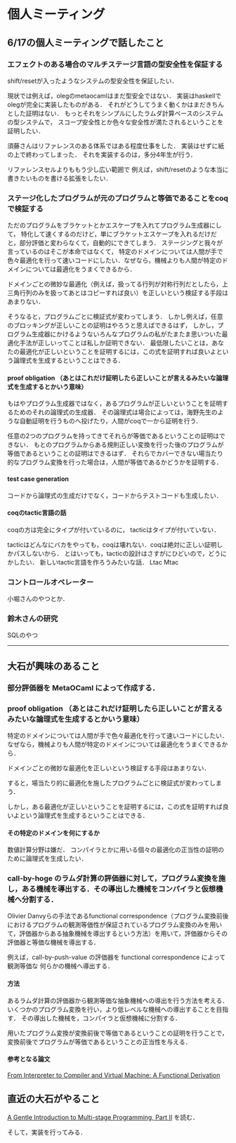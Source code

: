 # 個人ミーティング

## 6/17の個人ミーティングで話したこと

### エフェクトのある場合のマルチステージ言語の型安全性を保証する
shift/resetが入ったようなシステムの型安全性を保証したい．

現状では例えば，olegのmetaocamlはまだ型安全ではない．
実装はhaskellでolegが完全に実装したものがある．
それがどうしてうまく動くかはまだきちんとした証明はない．
もっとそれをシンプルにしたラムダ計算ベースのシステムの型システムで，
スコープ安全性とか色々な安全性が満たされるということを証明したい．

須藤さんはリファレンスのある体系ではある程度仕事をした．
実装はせずに紙の上で終わってしまった．
それを実装するのは，多分4年生が行う．

リファレンスセルよりももう少し広い範囲で
例えば，shift/resetのような本当に書きたいものを書ける拡張をしたい．

### ステージ化したプログラムが元のプログラムと等価であることをcoqで検証する
ただのプログラムをブラケットとかエスケープを入れてプログラム生成器にして，
特化して速くするのだけど，単にブラケットエスケープを入れるだけだと，部分評価と変わらなくて，自動的にできてしまう．
ステージングと我々が言っているのはそこが本命ではなくて，
特定のドメインについては人間が手で色々最適化を行って速いコードにしたい．なぜなら，機械よりも人間が特定のドメインについては最適化をうまくできるから．

ドメインごとの微妙な最適化（例えば，扱ってる行列が対称行列だとしたら，上三角行列のみを扱ってあとはコピーすれば良い）を正しいという検証する手段はあまりない．

そうなると，プログラムごとに検証式が変わってしまう．
しかし例えば，任意のブロッキングが正しいことの証明はやろうと思えばできるはず，
しかし，プログラム生成器にかけるようないろんなプログラムの私がたまたま思いついた最適化手法が正しいってことは私しか証明できない．
最低限したいことは，あなたの最適化が正しいということを証明するには，この式を証明すれば良いよという論理式を生成するということはできる．

#### proof obligation （あとはこれだけ証明したら正しいことが言えるみたいな論理式を生成するとかいう意味）
もはやプログラム生成器ではなく，あるプログラムが正しいということを証明するためのそれの論理式の生成器．
その論理式は場合によっては，海野先生のような自動証明を行うものへ投げたり，人間がcoqで一から証明を行う．

任意の2つのプログラムを持ってきてそれらが等価であるということの証明はできない．
もとのプログラムからある規則正しい変換を行った後のプログラムが等価であるということの証明はできるはず．
それらでカバーできない場当たり的なプログラム変換を行った場合は，人間が等価であるかどうかを証明する．

#### test case generation
コードから論理式の生成だけでなく，コードからテストコードも生成したい．

#### coqのtactic言語の話
coqの方は完全にタイプが付いているのに，
tacticはタイプが付いていない．

tacticはどんなにバカをやっても，coqは壊れない．coqは絶対に正しい証明しかパスしないから．
とはいっても，tacticの設計はさすがにひどいので，どうにかしたい．
新しいtactic言語を作ろうみたいな話．
Ltac
Mtac

### コントロールオペレーター
小堀さんのやつとか．

### 鈴木さんの研究
SQLのやつ

---
## 大石が興味のあること
### 部分評価器を MetaOCaml によって作成する．


###  proof obligation （あとはこれだけ証明したら正しいことが言えるみたいな論理式を生成するとかいう意味）
特定のドメインについては人間が手で色々最適化を行って速いコードにしたい．なぜなら，機械よりも人間が特定のドメインについては最適化をうまくできるから．

ドメインごとの微妙な最適化を正しいという検証する手段はあまりない．
<!-- （例えば，扱ってる行列が対称行列だとしたら，上三角行列のみを扱ってあとはコピーすれば良い） -->

すると，場当たり的に最適化を施したプログラムごとに検証式が変わってしまう．
<!-- しかし例えば，任意のブロッキングが正しいことの証明はやろうと思えばできるはず， -->

しかし，ある最適化が正しいということを証明するには，この式を証明すれば良いよという論理式を生成するということはできる．

<!-- プログラムから論理式を生成する． -->
<!-- ドメインを決める必要がある． -->
<!-- インタプリタを速くする． -->

#### その特定のドメインを何にするか
数値計算分野は嫌だ．
コンパイラとかに用いる個々の最適化の正当性の証明のために論理式を生成したい．


###  call-by-hoge のラムダ計算の評価器に対して，プログラム変換を施し，ある機械を導出する．その導出した機械をコンパイラと仮想機械へ分割する．

Olivier Danvyらの手法であるfunctional correspondence（プログラム変換前後におけるプログラムの観測等価性が保証されているプログラム変換のみを用いて，評価器からある抽象機械を導出するという方法）を用いて，評価器からその評価器と等価な機械を導出する．

例えば，call-by-push-value の評価器を functional correspondence によって 観測等価な 何らかの機械へ導出する．
<!-- プログラム変換によって，評価器から abstract machine を導出する -->

#### 方法
あるラムダ計算の評価器から観測等価な抽象機械への導出を行う方法を考える．
いくつかのプログラム変換を行い，より低レベルな機械への導出することを目指す．
その導出した機械を，コンパイラと仮想機械に分割する．

用いたプログラム変換が変換前後で等価であるということの証明を行うことで，変換前後でプログラムが等価であるということの正当性を与える．

#### 参考となる論文
[From Interpreter to Compiler and Virtual Machine: A Functional Derivation](http://www.brics.dk/RS/03/14/BRICS-RS-03-14.pdf)


## 直近の大石がやること
[A Gentle Introduction to Multi-stage Programming, Part II](http://www.cs.rice.edu/~taha/publications/journal/gttse07.pdf) を読む．

そして，実装を行ってみる．
